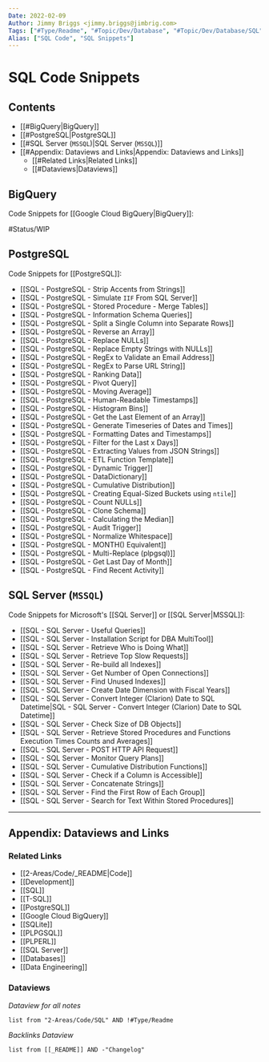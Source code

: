 ```yaml
---
Date: 2022-02-09
Author: Jimmy Briggs <jimmy.briggs@jimbrig.com>
Tags: ["#Type/Readme", "#Topic/Dev/Database", "#Topic/Dev/Database/SQL", "#Topic/Dev/Database/PostgreSQL", "#Topic/Dev/Database/MSSQL"]
Alias: ["SQL Code", "SQL Snippets"]
---
```


# SQL Code Snippets

## Contents

- [[#BigQuery|BigQuery]]
- [[#PostgreSQL|PostgreSQL]]
- [[#SQL Server (`MSSQL`)|SQL Server (`MSSQL`)]]
- [[#Appendix: Dataviews and Links|Appendix: Dataviews and Links]]
	- [[#Related Links|Related Links]]
	- [[#Dataviews|Dataviews]]


## BigQuery

Code Snippets for [[Google Cloud BigQuery|BigQuery]]:

#Status/WIP 

## PostgreSQL

Code Snippets for [[PostgreSQL]]:

-   [[SQL - PostgreSQL - Strip Accents from Strings]]
-   [[SQL - PostgreSQL - Simulate `IIF` From SQL Server]]
-   [[SQL - PostgreSQL - Stored Procedure - Merge Tables]]
-   [[SQL - PostgreSQL - Information Schema Queries]]
-   [[SQL - PostgreSQL - Split a Single Column into Separate Rows]]
-   [[SQL - PostgreSQL - Reverse an Array]]
-   [[SQL - PostgreSQL - Replace NULLs]]
-   [[SQL - PostgreSQL - Replace Empty Strings with NULLs]]
-   [[SQL - PostgreSQL - RegEx to Validate an Email Address]]
-   [[SQL - PostgreSQL - RegEx to Parse URL String]]
-   [[SQL - PostgreSQL - Ranking Data]]
-   [[SQL - PostgreSQL - Pivot Query]]
-   [[SQL - PostgreSQL - Moving Average]]
-   [[SQL - PostgreSQL - Human-Readable Timestamps]]
-   [[SQL - PostgreSQL - Histogram Bins]]
-   [[SQL - PostgreSQL - Get the Last Element of an Array]]
-   [[SQL - PostgreSQL - Generate Timeseries of Dates and Times]]
-   [[SQL - PostgreSQL - Formatting Dates and Timestamps]]
-   [[SQL - PostgreSQL - Filter for the Last x Days]]
-   [[SQL - PostgreSQL - Extracting Values from JSON Strings]]
-   [[SQL - PostgreSQL - ETL Function Template]]
-   [[SQL - PostgreSQL - Dynamic Trigger]]
-   [[SQL - PostgreSQL - DataDictionary]]
-   [[SQL - PostgreSQL - Cumulative Distribution]]
-   [[SQL - PostgreSQL - Creating Equal-Sized Buckets using `ntile`]]
-   [[SQL - PostgreSQL - Count NULLs]]
-   [[SQL - PostgreSQL - Clone Schema]]
-   [[SQL - PostgreSQL - Calculating the Median]]
-   [[SQL - PostgreSQL - Audit Trigger]]
-   [[SQL - PostgreSQL - Normalize Whitespace]]
-   [[SQL - PostgreSQL - MONTH() Equivalent]]
-   [[SQL - PostgreSQL - Multi-Replace (plpgsql)]]
-   [[SQL - PostgreSQL - Get Last Day of Month]]
-   [[SQL - PostgreSQL - Find Recent Activity]]

## SQL Server (`MSSQL`)

Code Snippets for Microsoft's [[SQL Server]] or [[SQL Server|MSSQL]]:

-   [[SQL - SQL Server - Useful Queries]]
-   [[SQL - SQL Server - Installation Script for DBA MultiTool]]
-   [[SQL - SQL Server - Retrieve Who is Doing What]]
-   [[SQL - SQL Server - Retrieve Top Slow Requests]]
-   [[SQL - SQL Server - Re-build all Indexes]]
-   [[SQL - SQL Server - Get Number of Open Connections]]
-   [[SQL - SQL Server - Find Unused Indexes]]
-   [[SQL - SQL Server - Create Date Dimension with Fiscal Years]]
-   [[SQL -  SQL Server - Convert Integer (Clarion) Date to SQL Datetime|SQL - SQL Server - Convert Integer (Clarion) Date to SQL Datetime]]
-   [[SQL - SQL Server - Check Size of DB Objects]]
-   [[SQL - SQL Server - Retrieve Stored Procedures and Functions Execution Times Counts and Averages]]
-   [[SQL - SQL Server - POST HTTP API Request]]
-   [[SQL - SQL Server - Monitor Query Plans]]
-   [[SQL - SQL Server - Cumulative Distribution Functions]]
-   [[SQL - SQL Server - Check if a Column is Accessible]]
-   [[SQL - SQL Server - Concatenate Strings]]
-   [[SQL - SQL Server - Find the First Row of Each Group]]
-   [[SQL - SQL Server - Search for Text Within Stored Procedures]]


***

## Appendix: Dataviews and Links

### Related Links

- [[2-Areas/Code/_README|Code]]
- [[Development]]
- [[SQL]]
- [[T-SQL]]
- [[PostgreSQL]]
- [[Google Cloud BigQuery]]
- [[SQLite]]
- [[PLPGSQL]]
- [[PLPERL]]
- [[SQL Server]]
- [[Databases]]
- [[Data Engineering]]

### Dataviews

*Dataview for all notes*

```dataview
list from "2-Areas/Code/SQL" AND !#Type/Readme
```

*Backlinks Dataview*

```dataview
list from [[_README]] AND -"Changelog"
```

